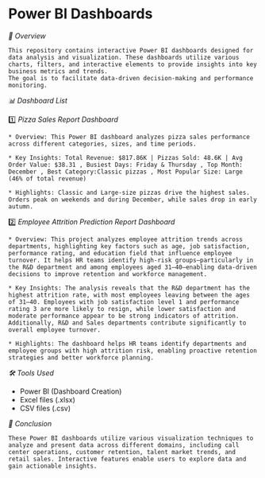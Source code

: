 #   Power BI Dashboards

*📌 Overview*

    This repository contains interactive Power BI dashboards designed for data analysis and visualization. These dashboards utilize various charts, filters, and interactive elements to provide insights into key business metrics and trends. 
    The goal is to facilitate data-driven decision-making and performance monitoring.

*📊 Dashboard List*

1️⃣ *Pizza Sales Report Dashboard*

    * Overview: This Power BI dashboard analyzes pizza sales performance across different categories, sizes, and time periods.
   
    * Key Insights: Total Revenue: $817.86K | Pizzas Sold: 48.6K | Avg Order Value: $38.31 , Busiest Days: Friday & Thursday , Top Month: December , Best Category:Classic pizzas , Most Popular Size: Large (46% of total revenue)
  
    * Highlights: Classic and Large-size pizzas drive the highest sales. Orders peak on weekends and during December, while sales drop in early autumn.

2️⃣  *Employee Attrition Prediction Report Dashboard*

    * Overview: This project analyzes employee attrition trends across departments, highlighting key factors such as age, job satisfaction, performance rating, and education field that influence employee turnover. It helps HR teams identify high-risk groups—particularly in the R&D department and among employees aged 31–40—enabling data-driven decisions to improve retention and workforce management.
    
    * Key Insights: The analysis reveals that the R&D department has the highest attrition rate, with most employees leaving between the ages of 31–40. Employees with job satisfaction level 1 and performance rating 3 are more likely to resign, while lower satisfaction and moderate performance appear to be strong indicators of attrition. Additionally, R&D and Sales departments contribute significantly to overall employee turnover.

    * Highlights: The dashboard helps HR teams identify departments and employee groups with high attrition risk, enabling proactive retention strategies and better workforce planning.


*🛠 Tools Used*

* Power BI (Dashboard Creation)
* Excel files (.xlsx)
* CSV files (.csv)

*📜 Conclusion*

    These Power BI dashboards utilize various visualization techniques to analyze and present data across different domains, including call center operations, customer retention, talent market trends, and retail sales. Interactive features enable users to explore data and gain actionable insights.
